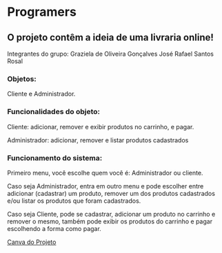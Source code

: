# Programers

## O projeto contêm a ideia de uma livraria online!

Integrantes do grupo:
  Graziela de Oliveira Gonçalves
  José Rafael Santos Rosal

### Objetos:

  Cliente e Administrador.

### Funcionalidades do objeto:

  Cliente: adicionar, remover e exibir produtos no carrinho, e pagar.

  Administrador: adicionar, remover e listar produtos cadastrados

### Funcionamento do sistema:

  Primeiro menu, você escolhe quem você é: Administrador ou cliente.

  Caso seja Administrador, entra em outro menu e pode escolher entre adicionar (cadastrar) um produto, remover um dos produtos cadastrados e/ou listar os produtos que foram cadastrados.

  Caso seja Cliente, pode se cadastrar, adicionar um produto no carrinho e remover o mesmo, também pode exibir os produtos do carrinho e pagar escolhendo a forma como pagar.

[Canva do Projeto](https://www.canva.com/design/DAFligl_adU/0K6O0Y6J4-UR0G_TR6ivVA/edit?analyticsCorrelationId=302a1cb8-65ed-4a67-ac34-404cc5d2fbf2)
